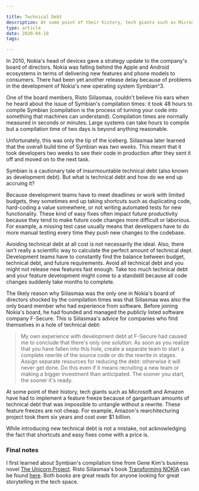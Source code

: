```yaml
---

title: Technical Debt
description: At some point of their history, tech giants such as Microsoft and Amazon have had to implement a feature freeze because of technical debt.
type: article
date: 2020-04-18
tags:

---
```


In 2010, Nokia's head of devices gave a strategy update to the company's board of directors. Nokia was falling behind the Apple and Android ecosystems in terms of delivering new features and phone models to consumers. There had been yet another release delay because of problems in the development of Nokia's new operating system Symbian^3.

One of the board members, Risto Siilasmaa, couldn't believe his ears when he heard about the issue of Symbian's compilation times: it took 48 hours to compile Symbian (compilation is the process of turning your code into something that machines can understand). Compilation times are normally measured in seconds or minutes. Large systems can take hours to compile but a compilation time of two days is beyond anything reasonable.

Unfortunately, this was only the tip of the iceberg. Siilasmaa later learned that the overall build time of Symbian was *two weeks*. This meant that it took developers two weeks to see their code in production after they sent it off and moved on to the next task.

Symbian is a cautionary tale of insurmountable technical debt (also known as development debt). But what is technical debt and how do we end up accruing it?

Because development teams have to meet deadlines or work with limited budgets, they sometimes end up taking shortcuts such as duplicating code, hard-coding a value somewhere, or not writing automated tests for new functionality. These kind of easy fixes often impact future productivity because they tend to make future code changes more difficult or laborious. For example, a missing test case usually means that developers have to do more manual testing every time they push new changes to the codebase.

Avoiding technical debt at all cost is not necessarily the ideal. Also, there isn't really a scientific way to calculate the perfect amount of technical dept. Development teams have to constantly find the balance between budget, technical debt, and future requirements. Avoid all technical debt and you might not release new features fast enough. Take too much technical debt and your feature development might come to a standstill because all code changes suddenly take months to complete.

The likely reason why Siilasmaa was the only one in Nokia's board of directors shocked by the compilation times was that Siilasmaa was also the only board member who had experience from software. Before joining Nokia's board, he had founded and managed the publicly listed software company F-Secure. This is Siilasmaa's advice for companies who find themselves in a hole of technical debt:

> My own experience with development debt at F-Secure had caused me to conclude that there's only one solution: As soon as you realize that you have fallen into this hole, create a separate team to start a complete rewrite of the source code or do the rewrite in stages. Assign separate resources for reducing the debt: otherwise it will never get done. Do this even if it means recruiting a new team or making a bigger investment than anticipated. The sooner you start, the sooner it's ready.

At some point of their history, tech giants such as Microsoft and Amazon have had to implement a feature freeze because of gargantuan amounts of technical debt that was impossible to untangle without a rewrite. These feature freezes are not cheap. For example, Amazon's rearchitecturing project took them six years and cost over $1 billion.

While introducing new technical debt is not a mistake, not acknowledging the fact that shortcuts and easy fixes come with a price is.

### Final notes

I first learned about Symbian's compilation time from Gene Kim's business novel [The Unicorn Project](https://www.amazon.com/Unicorn-Project-Developers-Disruption-Thriving-ebook/dp/B07QT9QR41). Risto Siilasmaa's book [Transforming NOKIA](https://www.amazon.com/Transforming-NOKIA-Paranoid-Optimism-Colossal/dp/1260128725) can be found [here](https://www.amazon.com/Transforming-NOKIA-Paranoid-Optimism-Colossal/dp/1260128725). Both books are great reads for anyone looking for great storytelling in the tech space.
